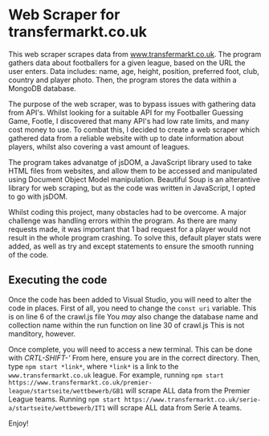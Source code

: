 # Web Scraper for transfermarkt.co.uk
This web scraper scrapes data from www.transfermarkt.co.uk. 
The program gathers data about footballers for a given league, based on the URL the user enters. Data includes: name, age, height, position, preferred foot, club, country and player photo. 
Then, the program stores the data within a MongoDB database.

The purpose of the web scraper, was to bypass issues with gathering data from API's. Whilst looking for a suitable API for my Footballer Guessing Game, Footle, I discovered that many API's had low rate limits, and many cost money to use. To combat this, I decided to create a web scraper which gathered data from a reliable website with up to date information about players, whilst also covering a vast amount of leagues.

The program takes advanatge of jsDOM, a JavaScript library used to take HTML files from websites, and allow them to be accessed and manipulated using Document Object Model manipulation.
Beautiful Soup is an alterantive library for web scraping, but as the code was written in JavaScript, I opted to go with jsDOM.

Whilst coding this project, many obstacles had to be overcome. 
A major challenge was handling errors within the program. As there are many requests made, it was important that 1 bad request for a player would not result in the whole program crashing. To solve this, default player stats were added, as well as try and except statements to ensure the smooth running of the code.

## Executing the code
Once the code has been added to Visual Studio, you will need to alter the code in places. First of all, you need to change the ```const uri``` variable. This is on line 6 of the crawl.js file
You *may* also change the database name and collection name within the run function on line 30 of crawl.js This is not manditory, however.

Once complete, you will need to access a new terminal. This can be done with *CRTL-SHIFT-'*
From here, ensure you are in the correct directory. 
Then, type ```npm start *link*```, where ```*link*``` is a link to the ```www.transfermarkt.co.uk``` league.
For example, running ```npm start https://www.transfermarkt.co.uk/premier-league/startseite/wettbewerb/GB1``` will scrape ALL data from the Premier League teams.
Running ```npm start https://www.transfermarkt.co.uk/serie-a/startseite/wettbewerb/IT1``` will scrape ALL data from Serie A teams.

Enjoy!

